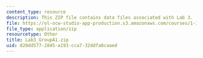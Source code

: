 ```yaml
---
content_type: resource
description: This ZIP file contains data files associated with Lab 3.
file: https://ol-ocw-studio-app-production.s3.amazonaws.com/courses/1-103-civil-engineering-materials-laboratory-spring-2004/820dd5772845a193cca732ddfa8caaed_Lab3_GroupA1.zip
file_type: application/zip
resourcetype: Other
title: Lab3_GroupA1.zip
uid: 820dd577-2845-a193-cca7-32ddfa8caaed
---
```

